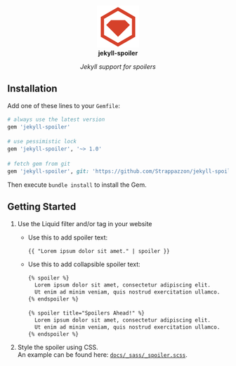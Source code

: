 <!-- markdownlint-disable MD033 MD041 -->
<div align="center">
  <img width="96" src="./assets/rubygems_logo.png" alt="RubyGems Logo">
</div>

<div align="center">
  <strong>jekyll-spoiler</strong>
</div>

<p align="center">
  <em>Jekyll support for spoilers</em>
</p>
<!-- markdownlint-enable MD033 MD041 -->

## Installation

Add one of these lines to your `Gemfile`:

```rb
# always use the latest version
gem 'jekyll-spoiler'

# use pessimistic lock
gem 'jekyll-spoiler', '~> 1.0'

# fetch gem from git
gem 'jekyll-spoiler', git: 'https://github.com/Strappazzon/jekyll-spoiler.git', tag: '1.0.0'
```

Then execute `bundle install` to install the Gem.

## Getting Started

1. Use the Liquid filter and/or tag in your website
    - Use this to add spoiler text:

      ```liquid
      {{ "Lorem ipsum dolor sit amet." | spoiler }}
      ```

    - Use this to add collapsible spoiler text:

      ```liquid
      {% spoiler %}
        Lorem ipsum dolor sit amet, consectetur adipiscing elit.
        Ut enim ad minim veniam, quis nostrud exercitation ullamco.
      {% endspoiler %}

      {% spoiler title="Spoilers Ahead!" %}
        Lorem ipsum dolor sit amet, consectetur adipiscing elit.
        Ut enim ad minim veniam, quis nostrud exercitation ullamco.
      {% endspoiler %}
      ```

2. Style the spoiler using CSS.  
   An example can be found here: [`docs/_sass/_spoiler.scss`](../docs/_sass/_spoiler.scss).
